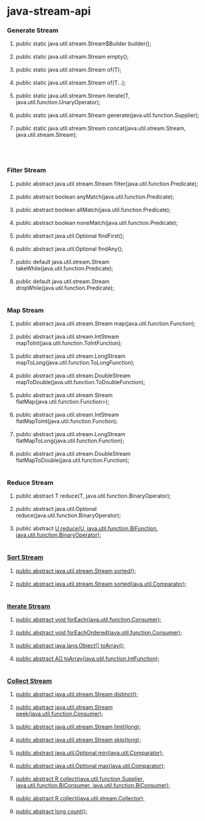 # java-stream-api
<h3>Generate Stream</h3>
<ol>
	<li> public static <T> java.util.stream.Stream$Builder<T> builder(); <br><br></li>
  <li> public static <T> java.util.stream.Stream<T> empty(); <br><br></li>
  <li> public static <T> java.util.stream.Stream<T> of(T); <br><br></li>
  <li> public static <T> java.util.stream.Stream<T> of(T...); <br><br></li>
  <li> public static <T> java.util.stream.Stream<T> iterate(T, java.util.function.UnaryOperator<T>); <br><br></li>
  <li> public static <T> java.util.stream.Stream<T> generate(java.util.function.Supplier<T>); <br><br></li>
  <li> public static <T> java.util.stream.Stream<T> concat(java.util.stream.Stream<? extends T>, java.util.stream.Stream<? extends T>); <br><br><br><br></li>
  </ol>
  
  <h3>Filter Stream</h3>
  
  <ol>
	<li> public abstract java.util.stream.Stream<T> filter(java.util.function.Predicate<? super T>); <br><br></li>
	<li> public abstract boolean anyMatch(java.util.function.Predicate<? super T>); <br><br></li>
	<li> public abstract boolean allMatch(java.util.function.Predicate<? super T>); <br><br></li>
	<li> public abstract boolean noneMatch(java.util.function.Predicate<? super T>); <br><br></li>
	<li> public abstract java.util.Optional<T> findFirst(); <br><br></li>
	<li> public abstract java.util.Optional<T> findAny(); <br><br></li>
	<li>public default java.util.stream.Stream<T> takeWhile(java.util.function.Predicate<? super T>);<br><br></li>
	<li>public default java.util.stream.Stream<T> dropWhile(java.util.function.Predicate<? super T>);<br><br></li>
  </ol>

<h3>Map Stream</h3>
<ol>
  <li> public abstract <R> java.util.stream.Stream<R> map(java.util.function.Function<? super T, ? extends R>); <br><br></li>
  <li> public abstract java.util.stream.IntStream mapToInt(java.util.function.ToIntFunction<? super T>); <br><br></li>
  <li> public abstract java.util.stream.LongStream mapToLong(java.util.function.ToLongFunction<? super T>); <br><br></li>
  <li> public abstract java.util.stream.DoubleStream mapToDouble(java.util.function.ToDoubleFunction<? super T>); <br><br></li>
  <li> public abstract <R> java.util.stream.Stream<R> flatMap(java.util.function.Function<? super T, ? extends java.util.stream.Stream<? extends R>>); <br><br></li>
  <li> public abstract java.util.stream.IntStream flatMapToInt(java.util.function.Function<? super T, ? extends java.util.stream.IntStream>); <br><br></li>
  <li> public abstract java.util.stream.LongStream flatMapToLong(java.util.function.Function<? super T, ? extends java.util.stream.LongStream>); <br><br></li>
  <li> public abstract java.util.stream.DoubleStream flatMapToDouble(java.util.function.Function<? super T, ? extends java.util.stream.DoubleStream>); <br><br></li>
</ol>

<h3>Reduce Stream</h3>
<ol>
	<li> public abstract T reduce(T, java.util.function.BinaryOperator<T>); <br><br></li>
  <li> public abstract java.util.Optional<T> reduce(java.util.function.BinaryOperator<T>); <br><br></li>
  <li> public abstract <U> U reduce(U, java.util.function.BiFunction<U, ? super T, U>, java.util.function.BinaryOperator<U>); <br><br></li>
</ol>

<h3>Sort Stream</h3>
<ol>
	<li> public abstract java.util.stream.Stream<T> sorted(); <br><br></li>
  <li> public abstract java.util.stream.Stream<T> sorted(java.util.Comparator<? super T>); <br><br></li>
</ol>

<h3>Iterate Stream</h3>
<ol>
	<li> public abstract void forEach(java.util.function.Consumer<? super T>); <br><br></li>
  <li> public abstract void forEachOrdered(java.util.function.Consumer<? super T>); <br><br></li>
  <li> public abstract java.lang.Object[] toArray(); <br><br></li>
  <li> public abstract <A> A[] toArray(java.util.function.IntFunction<A[]>); <br><br></li>
</ol>

<h3>Collect Stream</h3>
<ol>
<li> public abstract java.util.stream.Stream<T> distinct(); <br><br></li>
<li> public abstract java.util.stream.Stream<T> peek(java.util.function.Consumer<? super T>); <br><br></li>
	<li> public abstract java.util.stream.Stream<T> limit(long); <br><br></li>
	<li> public abstract java.util.stream.Stream<T> skip(long); <br><br></li>
<li> public abstract java.util.Optional<T> min(java.util.Comparator<? super T>); <br><br></li>
	<li> public abstract java.util.Optional<T> max(java.util.Comparator<? super T>); <br><br></li>
	<li> public abstract <R> R collect(java.util.function.Supplier<R>, java.util.function.BiConsumer<R, ? super T>, java.util.function.BiConsumer<R, R>); <br><br></li>
  <li> public abstract <R, A> R collect(java.util.stream.Collector<? super T, A, R>); <br><br></li>
  
  <li> public abstract long count(); <br><br></li>
</ol>